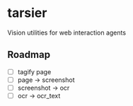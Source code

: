 # tarsier
Vision utilities for web interaction agents

## Roadmap
- [ ] tagify page
- [ ] page -> screenshot
- [ ] screenshot -> ocr
- [ ] ocr -> ocr_text
